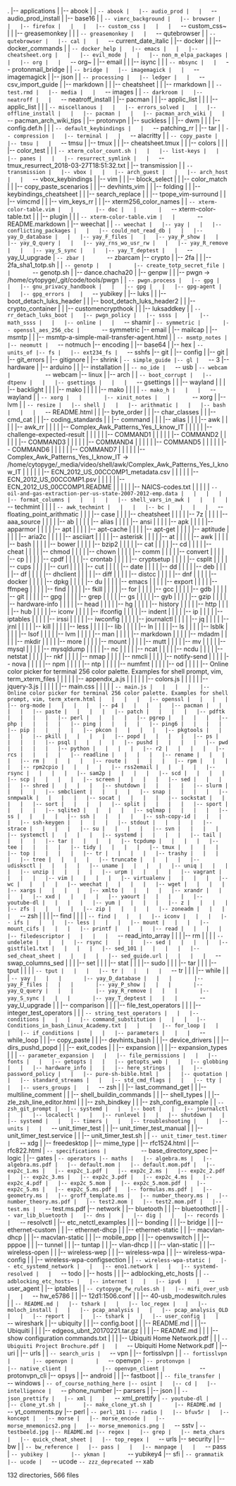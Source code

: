 .
|-- applications
|   |-- abook
|   |   `-- abook
|   |-- audio_prod
|   |   `-- audio_prod_install
|   |-- base16
|   |   `-- vimrc_background
|   |-- browser
|   |   |-- firefox
|   |   |   |-- custom_css
|   |   |   `-- custom_css~
|   |   |-- greasemonkey
|   |   |   `-- greasemonkey
|   |   `-- qutebrowser
|   |       `-- qutebrowser
|   |-- cal
|   |   `-- current_date_italic
|   |-- docker
|   |   |-- docker_commands
|   |   `-- docker_help
|   |-- emacs
|   |   |-- cheatsheet.org
|   |   |-- evil_mode
|   |   |-- non_m_elpa_packages
|   |   |-- org
|   |   `-- org~
|   |-- email
|   |   |-- isync
|   |   |   `-- mbsync
|   |   `-- protonmail_bridge
|   |       `-- bridge
|   |-- imagemagick
|   |   `-- imagemagick
|   |-- json
|   |   `-- processing
|   |-- ledger
|   |   `-- csv_import_guide
|   |-- markdown
|   |   |-- cheatsheet
|   |   |-- rmarkdown
|   |   `-- test.rmd
|   |-- media
|   |   `-- images
|   |       `-- darkroom
|   |-- neatroff
|   |   `-- neatroff_install
|   |-- pacman
|   |   |-- applic_list
|   |   |   |-- applic_list
|   |   |   `-- miscellanous
|   |   |-- errors_solved
|   |   |-- offline_install
|   |   |-- pacman
|   |   |-- pacman_arch_wiki
|   |   `-- pacman_arch_wiki_tips
|   |-- protonvpn
|   |-- suckless
|   |   |-- dwm
|   |   |   |-- config.def.h
|   |   |   `-- default_keybindings
|   |   `-- patching_rr
|   |-- tar
|   |   `-- compression
|   |-- terminal
|   |   `-- alacritty
|   |       `-- copy_paste
|   |-- tmsu
|   |   `-- tmsu
|   |-- tmux
|   |   |-- cheatsheet.tmux
|   |   |-- colors
|   |   |   |-- color_test
|   |   |   `-- xterm_color_count.sh
|   |   |-- list-keys
|   |   |-- panes
|   |   |-- resurrect_symlink
|   |   `-- tmux_resurrect_2018-03-27T18:51:32.txt
|   |-- transmission
|   |   `-- transmission
|   |-- vbox
|   |   |-- arch_guest
|   |   |-- arch_host
|   |   `-- vbox_keybindings
|   |-- vim
|   |   |-- block_select
|   |   |-- color_match
|   |   |-- copy_paste_scenarios
|   |   |-- devhints_vim
|   |   |-- folding
|   |   |-- keybindings_cheatsheet
|   |   |-- search_replace
|   |   |-- tpope_vim-surround
|   |   |-- vimcmd
|   |   |-- vim_keys_rr
|   |   |-- xterm256_color_names
|   |   `-- xterm-color-table.vim
|   |       |-- doc
|   |       |   `-- xterm-color-table.txt
|   |       |-- plugin
|   |       |   `-- xterm-color-table.vim
|   |       `-- README.markdown
|   |-- weechat
|   |   `-- weechat
|   |-- yay
|   |   |-- conflicting_packages
|   |   |-- could_not_read_db
|   |   |-- yay_D_database
|   |   |-- yay_F_files
|   |   |-- yay_P_show
|   |   |-- yay_Q_query
|   |   |-- yay_rns_wo_usr_rw
|   |   |-- yay_R_remove
|   |   |-- yay_S_sync
|   |   |-- yay_T_deptest
|   |   `-- yay_U_upgrade
|   `-- zbar
|       `-- zbarcam
|-- crypto
|   |-- 2fa
|   |   |-- 2fa_sha1_totp.sh
|   |   `-- genotp
|   |       |-- create_totp_secret_file
|   |       `-- genotp.sh
|   |-- dance.chacha20
|   |-- genpw
|   |   |-- pwgn -> /home/cytopyge/_git/code/tools/pwgn
|   |   `-- pwgn.process
|   |-- gpg
|   |   |-- gnu_privacy_handbook
|   |   |-- gpg
|   |   |-- gpg-agent
|   |   |-- gpg_errors
|   |   `-- yubikey
|   |-- luks
|   |   |-- boot_detach_luks_header
|   |   |-- boot_detach_luks_header2
|   |   |-- crypto_container
|   |   |-- customencrypthook
|   |   |-- luksaddkey
|   |   `-- rr_detach_luks_boot
|   |-- pwgn_policy
|   |-- ssss
|   |   |-- math_ssss
|   |   |-- online
|   |   `-- shamir
|   `-- symmetric
|       |-- openssl_aes_256_cbc
|       `-- symmetric
|-- email
|   |-- mailcap
|   |-- msmtp
|   |   |-- msmtp-a-simple-mail-transfer-agent.html
|   |   `-- msmtp_notes
|   |-- neomutt
|   `-- notmuch
|-- encoding
|   |-- base64
|   |-- hex
|   `-- units_of
|-- fs
|   |-- ext234_fs
|   `-- sshfs
|-- git
|   |-- config
|   |-- git
|   |-- git_errors
|   |-- gitignore
|   |-- shrink
|   `-- simple_guide
|-- gl
|   `-- 3
|-- hardware
|   |-- arduino
|   |   |-- installation
|   |   `-- no_ide
|   `-- usb
|       `-- webcam
|           `-- webcam
|-- linux
|   |-- arch
|   |   `-- boot_corrupt
|   |-- dtpenv
|   |   |-- gsettings
|   |   |   `-- gsettings
|   |   |-- wayland
|   |   |   |-- backlight
|   |   |   |-- mako
|   |   |   |   |-- mako
|   |   |   |   `-- mako_h
|   |   |   `-- wayland
|   |   `-- xorg
|   |       |-- xinit_notes
|   |       `-- xorg
|   |-- lvm
|   |   `-- resize
|   |-- shell
|   |   |-- arithmatic
|   |   |-- bash
|   |   |   `-- README.html
|   |   |-- byte_order
|   |   |-- char_classes
|   |   |-- cmd_cat
|   |   |-- coding_standards
|   |   |-- command
|   |   |   |-- alias
|   |   |   |-- awk
|   |   |   |   |-- awk_rr
|   |   |   |   |-- Complex_Awk_Patterns_Yes_I_know_IT
|   |   |   |   |   |-- challenge-expected-result
|   |   |   |   |   |-- COMMAND1
|   |   |   |   |   |-- COMMAND2
|   |   |   |   |   |-- COMMAND3
|   |   |   |   |   |-- COMMAND4
|   |   |   |   |   |-- COMMAND5
|   |   |   |   |   |-- COMMAND6
|   |   |   |   |   |-- COMMAND7
|   |   |   |   |   |-- Complex_Awk_Patterns_Yes_I_know_IT -> /home/cytopyge/_media/video/shell/awk/Complex_Awk_Patterns_Yes_I_know_IT
|   |   |   |   |   |-- ECN_2012_US_00CCOMP1_metadata.csv
|   |   |   |   |   |-- ECN_2012_US_00CCOMP1.psv
|   |   |   |   |   |-- ECN_2012_US_00CCOMP1.README
|   |   |   |   |   |-- NAICS-codes.txt
|   |   |   |   |   `-- oil-and-gas-extraction-per-us-state-2007-2012-emp.data
|   |   |   |   |-- format_columns
|   |   |   |   |-- shell_vars_in_awk
|   |   |   |   `-- techmint
|   |   |   |       `-- awk_techmint
|   |   |   |-- bc
|   |   |   |   `-- floating_point_arithmatic
|   |   |   |-- case
|   |   |   |-- cheatsheet
|   |   |   |   |-- 7z
|   |   |   |   |-- aaa_source
|   |   |   |   |-- ab
|   |   |   |   |-- alias
|   |   |   |   |-- ansi
|   |   |   |   |-- apk
|   |   |   |   |-- apparmor
|   |   |   |   |-- apt
|   |   |   |   |-- apt-cache
|   |   |   |   |-- apt-get
|   |   |   |   |-- aptitude
|   |   |   |   |-- aria2c
|   |   |   |   |-- asciiart
|   |   |   |   |-- asterisk
|   |   |   |   |-- at
|   |   |   |   |-- awk
|   |   |   |   |-- bash
|   |   |   |   |-- bower
|   |   |   |   |-- bzip2
|   |   |   |   |-- cat
|   |   |   |   |-- cd
|   |   |   |   |-- cheat
|   |   |   |   |-- chmod
|   |   |   |   |-- chown
|   |   |   |   |-- comm
|   |   |   |   |-- convert
|   |   |   |   |-- cp
|   |   |   |   |-- cpdf
|   |   |   |   |-- crontab
|   |   |   |   |-- cryptsetup
|   |   |   |   |-- csplit
|   |   |   |   |-- cups
|   |   |   |   |-- curl
|   |   |   |   |-- cut
|   |   |   |   |-- date
|   |   |   |   |-- dd
|   |   |   |   |-- deb
|   |   |   |   |-- df
|   |   |   |   |-- dhclient
|   |   |   |   |-- diff
|   |   |   |   |-- distcc
|   |   |   |   |-- dnf
|   |   |   |   |-- docker
|   |   |   |   |-- dpkg
|   |   |   |   |-- du
|   |   |   |   |-- emacs
|   |   |   |   |-- export
|   |   |   |   |-- ffmpeg
|   |   |   |   |-- find
|   |   |   |   |-- fkill
|   |   |   |   |-- for
|   |   |   |   |-- gcc
|   |   |   |   |-- gdb
|   |   |   |   |-- git
|   |   |   |   |-- gpg
|   |   |   |   |-- grep
|   |   |   |   |-- gs
|   |   |   |   |-- gyb
|   |   |   |   |-- gzip
|   |   |   |   |-- hardware-info
|   |   |   |   |-- head
|   |   |   |   |-- hg
|   |   |   |   |-- history
|   |   |   |   |-- http
|   |   |   |   |-- hub
|   |   |   |   |-- iconv
|   |   |   |   |-- ifconfig
|   |   |   |   |-- indent
|   |   |   |   |-- ip
|   |   |   |   |-- iptables
|   |   |   |   |-- irssi
|   |   |   |   |-- iwconfig
|   |   |   |   |-- journalctl
|   |   |   |   |-- jq
|   |   |   |   |-- jrnl
|   |   |   |   |-- kill
|   |   |   |   |-- less
|   |   |   |   |-- lib
|   |   |   |   |-- ln
|   |   |   |   |-- ls
|   |   |   |   |-- lsblk
|   |   |   |   |-- lsof
|   |   |   |   |-- lvm
|   |   |   |   |-- man
|   |   |   |   |-- markdown
|   |   |   |   |-- mdadm
|   |   |   |   |-- mkdir
|   |   |   |   |-- more
|   |   |   |   |-- mount
|   |   |   |   |-- mutt
|   |   |   |   |-- mv
|   |   |   |   |-- mysql
|   |   |   |   |-- mysqldump
|   |   |   |   |-- nc
|   |   |   |   |-- ncat
|   |   |   |   |-- ncdu
|   |   |   |   |-- netstat
|   |   |   |   |-- nkf
|   |   |   |   |-- nmap
|   |   |   |   |-- nmcli
|   |   |   |   |-- notify-send
|   |   |   |   |-- nova
|   |   |   |   |-- npm
|   |   |   |   |-- ntp
|   |   |   |   |-- numfmt
|   |   |   |   |-- od
|   |   |   |   |-- Online color picker for terminal 256 color palette. Examples for shell prompt, vim, term_xterm_files
|   |   |   |   |   |-- appendix_a.js
|   |   |   |   |   |-- colors.js
|   |   |   |   |   |-- jquery-3.js
|   |   |   |   |   |-- main.css
|   |   |   |   |   `-- main.js
|   |   |   |   |-- Online color picker for terminal 256 color palette. Examples for shell prompt, vim, term_xterm.html
|   |   |   |   |-- openssl
|   |   |   |   |-- org-mode
|   |   |   |   |-- p4
|   |   |   |   |-- pacman
|   |   |   |   |-- paste
|   |   |   |   |-- patch
|   |   |   |   |-- pdftk
|   |   |   |   |-- perl
|   |   |   |   |-- pgrep
|   |   |   |   |-- php
|   |   |   |   |-- ping
|   |   |   |   |-- ping6
|   |   |   |   |-- pip
|   |   |   |   |-- pkcon
|   |   |   |   |-- pkgtools
|   |   |   |   |-- pkill
|   |   |   |   |-- popd
|   |   |   |   |-- ps
|   |   |   |   |-- psql
|   |   |   |   |-- pushd
|   |   |   |   |-- pwd
|   |   |   |   |-- python
|   |   |   |   |-- r2
|   |   |   |   |-- rcs
|   |   |   |   |-- readline
|   |   |   |   |-- rename
|   |   |   |   |-- rm
|   |   |   |   |-- route
|   |   |   |   |-- rpm
|   |   |   |   |-- rpm2cpio
|   |   |   |   |-- rss2email
|   |   |   |   |-- rsync
|   |   |   |   |-- sam2p
|   |   |   |   |-- scd
|   |   |   |   |-- scp
|   |   |   |   |-- screen
|   |   |   |   |-- sed
|   |   |   |   |-- shred
|   |   |   |   |-- shutdown
|   |   |   |   |-- slurm
|   |   |   |   |-- smbclient
|   |   |   |   |-- snap
|   |   |   |   |-- snmpwalk
|   |   |   |   |-- socat
|   |   |   |   |-- sockstat
|   |   |   |   |-- sort
|   |   |   |   |-- split
|   |   |   |   |-- sport
|   |   |   |   |-- sqlite3
|   |   |   |   |-- sqlmap
|   |   |   |   |-- ss
|   |   |   |   |-- ssh
|   |   |   |   |-- ssh-copy-id
|   |   |   |   |-- ssh-keygen
|   |   |   |   |-- stdout
|   |   |   |   |-- strace
|   |   |   |   |-- su
|   |   |   |   |-- svn
|   |   |   |   |-- systemctl
|   |   |   |   |-- systemd
|   |   |   |   |-- tail
|   |   |   |   |-- tar
|   |   |   |   |-- tcpdump
|   |   |   |   |-- tee
|   |   |   |   |-- tidy
|   |   |   |   |-- tmux
|   |   |   |   |-- top
|   |   |   |   |-- tr
|   |   |   |   |-- trashy
|   |   |   |   |-- tree
|   |   |   |   |-- truncate
|   |   |   |   |-- udisksctl
|   |   |   |   |-- uname
|   |   |   |   |-- uniq
|   |   |   |   |-- unzip
|   |   |   |   |-- urpm
|   |   |   |   |-- vagrant
|   |   |   |   |-- vim
|   |   |   |   |-- virtualenv
|   |   |   |   |-- wc
|   |   |   |   |-- weechat
|   |   |   |   |-- wget
|   |   |   |   |-- xargs
|   |   |   |   |-- xmlto
|   |   |   |   |-- xrandr
|   |   |   |   |-- xxd
|   |   |   |   |-- yaourt
|   |   |   |   |-- youtube-dl
|   |   |   |   |-- yum
|   |   |   |   |-- z
|   |   |   |   |-- zfs
|   |   |   |   |-- zip
|   |   |   |   |-- zoneadm
|   |   |   |   `-- zsh
|   |   |   |-- find
|   |   |   |   `-- find
|   |   |   |-- iconv
|   |   |   |-- ifs
|   |   |   |-- less
|   |   |   |-- mount
|   |   |   |-- mount_cifs
|   |   |   |-- printf
|   |   |   |-- read
|   |   |   |   |-- filedescriptor
|   |   |   |   `-- read_into_array
|   |   |   |-- rm
|   |   |   |   `-- undelete
|   |   |   |-- rsync
|   |   |   |-- sed
|   |   |   |   |-- gistfile1.txt
|   |   |   |   |-- sed_101
|   |   |   |   |-- sed_cheat_sheet
|   |   |   |   |-- sed_guide.url
|   |   |   |   `-- swap_columns_sed
|   |   |   |-- set
|   |   |   |-- stat
|   |   |   |-- sudo
|   |   |   |-- tar
|   |   |   |-- tput
|   |   |   |   `-- tput
|   |   |   |-- tr
|   |   |   |   `-- tr
|   |   |   |-- while
|   |   |   `-- yay
|   |   |       |-- yay_D_database
|   |   |       |-- yay_F_files
|   |   |       |-- yay_P_show
|   |   |       |-- yay_Q_query
|   |   |       |-- yay_R_remove
|   |   |       |-- yay_S_sync
|   |   |       |-- yay_T_deptest
|   |   |       `-- yay_U_upgrade
|   |   |-- comparison
|   |   |   |-- file_test_operators
|   |   |   |-- integer_test_operators
|   |   |   `-- string_test_operators
|   |   |-- conditions
|   |   |   |-- command_substitution
|   |   |   |-- Conditions_in_bash_Linux_Academy.txt
|   |   |   |-- for_loop
|   |   |   |-- if_conditions
|   |   |   |-- parameters
|   |   |   `-- while_loop
|   |   |-- copy_paste
|   |   |-- devhints_bash
|   |   |-- device_drivers
|   |   |-- dirs_pushd_popd
|   |   |-- exit_codes
|   |   |-- expansion
|   |   |   |-- expansion_types
|   |   |   `-- parameter_expansion
|   |   |-- file_permissions
|   |   |-- fonts
|   |   |-- getopts
|   |   |-- getopts_web
|   |   |-- globbing
|   |   |-- hardware_info
|   |   |-- here_strings
|   |   |-- password_policy
|   |   |-- pure-sh-bible.html
|   |   |-- quotation
|   |   |-- standard_streams
|   |   |-- std_cmd_flags
|   |   |-- tty
|   |   |-- users_groups
|   |   `-- zsh
|   |       |-- last_command_get
|   |       |-- multiline_comment
|   |       |-- shell_buildin_commands
|   |       |-- shell_types
|   |       |-- zle_zsh_line_editor.html
|   |       |-- zsh_bindkey
|   |       |-- zsh_config_example
|   |       `-- zsh_git_prompt
|   |-- systemd
|   |   |-- boot
|   |   |-- journalctl
|   |   |-- localectl
|   |   |-- runlevel
|   |   |-- shutdown
|   |   |-- systemd
|   |   |-- timers
|   |   |-- troubleshooting
|   |   |-- units
|   |   `-- unit_timer_test
|   |       |-- unit_timer_test_manual
|   |       |-- unit_timer_test.service
|   |       |-- unit_timer_test.sh
|   |       `-- unit_timer_test.timer
|   `-- xdg
|       |-- freedesktop
|       |-- mime_type
|       |-- rfc1524.html
|       |-- rfc822.html
|       `-- specifications
|           `-- base_directory_spec
|-- logic
|   |-- gates
|   `-- operators
|-- maths
|   |-- algebra.ms
|   |-- algebra.ms.pdf
|   |-- default.mom
|   |-- default.mom.pdf
|   |-- exp2c_1.ms
|   |-- exp2c_1.pdf
|   |-- exp2c_2.ms
|   |-- exp2c_2.pdf
|   |-- exp2c_3.ms
|   |-- exp2c_3.pdf
|   |-- exp2c_4.ms
|   |-- exp2c_4.pdf
|   |-- exp2c_5.mom
|   |-- exp2c_5.mom.pdf
|   |-- exp2c_5.ms
|   |-- exp2c_5.ms.pdf
|   |-- formulas.ms.pdf
|   |-- geometry.ms
|   |-- groff_template.ms
|   |-- number_theory.ms
|   |-- number_theory.ms.pdf
|   |-- test2.mom
|   |-- test2.mom.pdf
|   |-- test.ms
|   `-- test.ms.pdf
|-- network
|   |-- bluetooth
|   |   |-- bluetoothctl
|   |   `-- var_lib_bluetooth
|   |-- dns
|   |   |-- dig
|   |   |-- records
|   |   `-- resolvctl
|   |-- etc_netctl_examples
|   |   |-- bonding
|   |   |-- bridge
|   |   |-- ethernet-custom
|   |   |-- ethernet-dhcp
|   |   |-- ethernet-static
|   |   |-- macvlan-dhcp
|   |   |-- macvlan-static
|   |   |-- mobile_ppp
|   |   |-- openvswitch
|   |   |-- pppoe
|   |   |-- tunnel
|   |   |-- tuntap
|   |   |-- vlan-dhcp
|   |   |-- vlan-static
|   |   |-- wireless-open
|   |   |-- wireless-wep
|   |   |-- wireless-wpa
|   |   |-- wireless-wpa-config
|   |   |-- wireless-wpa-configsection
|   |   `-- wireless-wpa-static
|   |-- etc_systemd_network
|   |   |-- eno1.network
|   |   |-- systemd-resolved
|   |   `-- todo
|   |-- hosts
|   |   |-- adblocking_etc_hosts
|   |   `-- adblocking_etc_hosts~
|   |-- internet
|   |   |-- ipv6
|   |   `-- user_agent
|   |-- iptables
|   |   `-- cytopyge_fw_rules.sh
|   |-- mifi_over_usb
|   |   `-- hw_e5786
|   |       |-- 12d1:1506.conf
|   |       |-- 40-usb_modeswitch.rules
|   |       `-- README.md
|   |-- tshark
|   |   |-- loc_regex
|   |   |-- moloch_install
|   |   |-- pcap_analysis
|   |   |-- pcap_analysis_OLD
|   |   |-- report
|   |   |-- tshark
|   |   |-- user_config
|   |   `-- wireshark
|   |-- ubiquity
|   |   |-- config.boot
|   |   |-- README.md
|   |   |-- Ubiquiti
|   |   |   |-- edgeos_ubnt_20170221.tar.gz
|   |   |   |-- README.md
|   |   |   |-- show configuration commands.txt
|   |   |   |-- Ubiquiti Home Network.pdf
|   |   |   `-- Ubiquiti Project Brochure.pdf
|   |   `-- Ubiquiti Home Network.pdf
|   |-- uri
|   |-- urls
|   |   `-- search_uris
|   `-- vpn
|       |-- fortisslvpn
|       |   `-- fortisslvpn
|       |-- openvpn
|       |   `-- openvpn
|       `-- protonvpn
|           |-- native_client
|           |-- openvpn_client
|           `-- protonvpn_cli
|-- opsys
|   |-- android
|   |   |-- fastboot
|   |   `-- file_transfer
|   `-- windows
|       `-- of_course_nothing_here
|-- osint
|   |-- cd
|   |-- intelligence
|   `-- phone_number
|-- parsers
|   |-- json
|   |   `-- json_prettify
|   |-- xml
|   |   `-- xml_prettify
|   `-- youtube-dl
|       |-- clone_yt.sh
|       |-- make_clone_yt.sh
|       |-- README.md
|       `-- yt_comments.py
|-- perl
|   `-- perl_101
|-- radio
|   |-- bfuv5r
|   |-- koncept
|   |-- morse
|   |-- morse_encode
|   |-- morse_mnemonics2.png
|   |-- morse_mnemonics.png
|   `-- sstv
|       `-- testbeeld.jpg
|-- README.md
|-- regex
|   |-- grep
|   |-- meta_chars
|   |-- quick_cheat_sheet
|   |-- top_regex
|   `-- urls
|-- security
|   |-- bw
|   |   `-- bw_reference
|   |-- pass
|   |   |-- manpage
|   |   `-- pass
|   `-- yubikey
|       |-- ykman
|       `-- yubikey4
|-- sfi
|   `-- grammatik
|-- ucode
|   `-- ucode
`-- zzz_deprecated
    `-- xab

132 directories, 566 files
